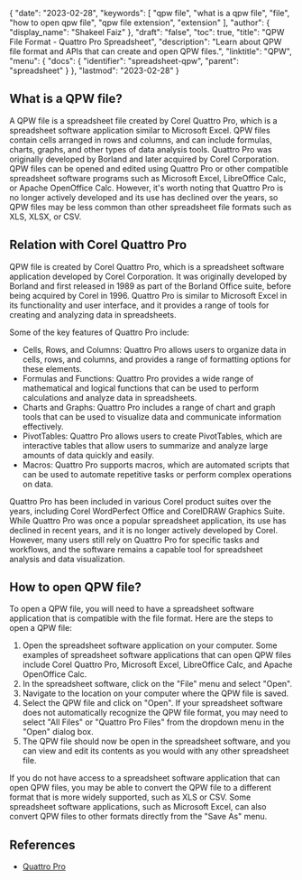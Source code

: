 {
  "date": "2023-02-28",
  "keywords": [
    "qpw file",
    "what is a qpw file",
    "file",
    "how to open qpw file",
    "qpw file extension",
    "extension"
  ],
  "author": {
    "display_name": "Shakeel Faiz"
  },
  "draft": "false",
  "toc": true,
  "title": "QPW File Format - Quattro Pro Spreadsheet",
  "description": "Learn about QPW file format and APIs that can create and open QPW files.",
  "linktitle": "QPW",
  "menu": {
    "docs": {
      "identifier": "spreadsheet-qpw",
      "parent": "spreadsheet"
    }
  },
  "lastmod": "2023-02-28"
}

## What is a QPW file?

A QPW file is a spreadsheet file created by Corel Quattro Pro, which is a spreadsheet software application similar to Microsoft Excel. QPW files contain cells arranged in rows and columns, and can include formulas, charts, graphs, and other types of data analysis tools. Quattro Pro was originally developed by Borland and later acquired by Corel Corporation. QPW files can be opened and edited using Quattro Pro or other compatible spreadsheet software programs such as Microsoft Excel, LibreOffice Calc, or Apache OpenOffice Calc. However, it's worth noting that Quattro Pro is no longer actively developed and its use has declined over the years, so QPW files may be less common than other spreadsheet file formats such as XLS, XLSX, or CSV.

## Relation with Corel Quattro Pro

QPW file is created by Corel Quattro Pro, which is a spreadsheet software application developed by Corel Corporation. It was originally developed by Borland and first released in 1989 as part of the Borland Office suite, before being acquired by Corel in 1996. Quattro Pro is similar to Microsoft Excel in its functionality and user interface, and it provides a range of tools for creating and analyzing data in spreadsheets.

Some of the key features of Quattro Pro include:

- Cells, Rows, and Columns: Quattro Pro allows users to organize data in cells, rows, and columns, and provides a range of formatting options for these elements.
- Formulas and Functions: Quattro Pro provides a wide range of mathematical and logical functions that can be used to perform calculations and analyze data in spreadsheets.
- Charts and Graphs: Quattro Pro includes a range of chart and graph tools that can be used to visualize data and communicate information effectively.
- PivotTables: Quattro Pro allows users to create PivotTables, which are interactive tables that allow users to summarize and analyze large amounts of data quickly and easily.
- Macros: Quattro Pro supports macros, which are automated scripts that can be used to automate repetitive tasks or perform complex operations on data.

Quattro Pro has been included in various Corel product suites over the years, including Corel WordPerfect Office and CorelDRAW Graphics Suite. While Quattro Pro was once a popular spreadsheet application, its use has declined in recent years, and it is no longer actively developed by Corel. However, many users still rely on Quattro Pro for specific tasks and workflows, and the software remains a capable tool for spreadsheet analysis and data visualization.

## How to open QPW file?

To open a QPW file, you will need to have a spreadsheet software application that is compatible with the file format. Here are the steps to open a QPW file:

1. Open the spreadsheet software application on your computer. Some examples of spreadsheet software applications that can open QPW files include Corel Quattro Pro, Microsoft Excel, LibreOffice Calc, and Apache OpenOffice Calc.
2. In the spreadsheet software, click on the "File" menu and select "Open".
3. Navigate to the location on your computer where the QPW file is saved.
4. Select the QPW file and click on "Open". If your spreadsheet software does not automatically recognize the QPW file format, you may need to select "All Files" or "Quattro Pro Files" from the dropdown menu in the "Open" dialog box.
5. The QPW file should now be open in the spreadsheet software, and you can view and edit its contents as you would with any other spreadsheet file.

If you do not have access to a spreadsheet software application that can open QPW files, you may be able to convert the QPW file to a different format that is more widely supported, such as XLS or CSV. Some spreadsheet software applications, such as Microsoft Excel, can also convert QPW files to other formats directly from the "Save As" menu.

## References
* [Quattro Pro](https://en.wikipedia.org/wiki/Quattro_Pro)
